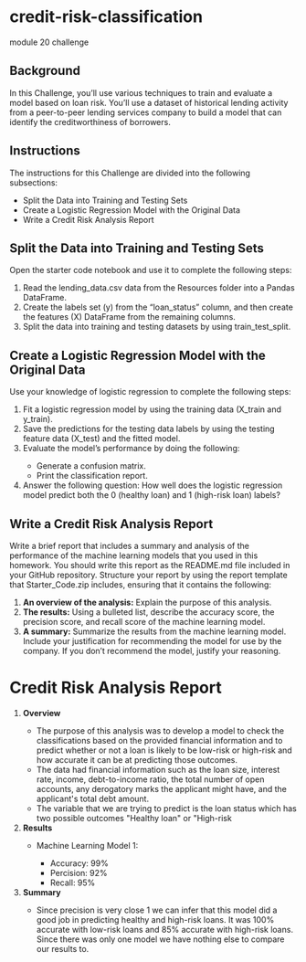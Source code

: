# credit-risk-classification
module 20 challenge

<h2>Background</h2>
<p>In this Challenge, you’ll use various techniques to train and evaluate a model based on loan risk. You’ll use a dataset of historical lending activity from a peer-to-peer lending services company to build a model that can identify the creditworthiness of borrowers.</p>

<h2>Instructions</h2>
The instructions for this Challenge are divided into the following subsections:
<ul>
<li>Split the Data into Training and Testing Sets</li>
<li>Create a Logistic Regression Model with the Original Data</li>
<li>Write a Credit Risk Analysis Report</li>
</ul>

<h2>Split the Data into Training and Testing Sets</h2>
Open the starter code notebook and use it to complete the following steps:
<ol>
<li>Read the lending_data.csv data from the Resources folder into a Pandas DataFrame.</li>
<li>Create the labels set (y) from the “loan_status” column, and then create the features (X) DataFrame from the remaining columns.</li>
<li>Split the data into training and testing datasets by using train_test_split.</li>
</ol>

<h2>Create a Logistic Regression Model with the Original Data</h2>
Use your knowledge of logistic regression to complete the following steps:
<ol>
<li>Fit a logistic regression model by using the training data (X_train and y_train).</li>
<li>Save the predictions for the testing data labels by using the testing feature data (X_test) and the fitted model.</li>
<li>Evaluate the model’s performance by doing the following:</li>
<ul>
<li>Generate a confusion matrix.</li>
<li>Print the classification report.</li>  
</ul>
<li>Answer the following question: How well does the logistic regression model predict both the 0 (healthy loan) and 1 (high-risk loan) labels?</li>
</ol>

<h2>Write a Credit Risk Analysis Report</h2>
<p>Write a brief report that includes a summary and analysis of the performance of the machine learning models that you used in this homework. You should write this report as the README.md file included in your GitHub repository.
Structure your report by using the report template that Starter_Code.zip includes, ensuring that it contains the following:</p>
<ol>
<li><strong>An overview of the analysis:</strong> Explain the purpose of this analysis.</li>
<li><strong>The results:</strong> Using a bulleted list, describe the accuracy score, the precision score, and recall score of the machine learning model.</li>
<li><strong>A summary:</strong> Summarize the results from the machine learning model. Include your justification for recommending the model for use by the company. If you don’t recommend the model, justify your reasoning.</li>
</ol>

<h1>Credit Risk Analysis Report</h1>
<ol>
<li><strong>Overview</strong></li>
<ul>
<li>The purpose of this analysis was to develop a model to check the classifications based on the provided financial information and to predict whether or not a loan is likely to be low-risk or high-risk and how accurate it can be at predicting those outcomes.</li>
<li>The data had financial information such as the loan size, interest rate, income, debt-to-income ratio, the total number of open accounts, any derogatory marks the applicant might have, and the applicant's total debt amount. </li>
<li>The variable that we are trying to predict is the loan status which has two possible outcomes "Healthy loan" or "High-risk</li>
</ul> 
<li><strong>Results</strong></li>
<ul>
<li>Machine Learning Model 1:</li>
<ul>
<li>Accuracy: 99%</li>
<li>Percision: 92%</li>
<li>Recall: 95%</li>
</ul>
</ul>
<li><strong>Summary</strong></li>
<ul>
<li>Since precision is very close 1 we can infer that this model did a good job in predicting healthy and high-risk loans. It was 100% accurate with low-risk loans and 85% accurate with high-risk loans. Since there was only one model we have nothing else to compare our results to.</li>
</ul>

</ol>
